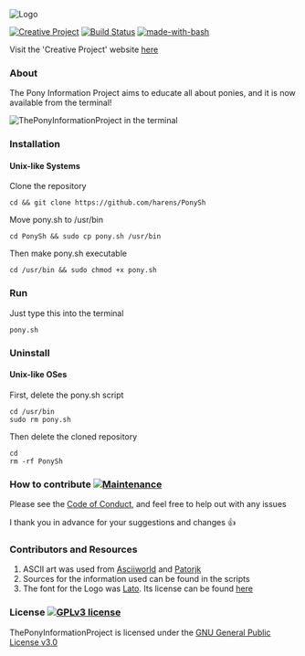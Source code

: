 ![Logo](https://github.com/harens/PonySh/blob/master/Logo.png)

[![Creative Project](https://img.shields.io/badge/Creative-Project-<COLOR>.svg)](https://harens.github.io/CreativeProject/) [![Build Status](https://travis-ci.org/harens/PonySh.svg?branch=master)](https://travis-ci.org/harens/PonySh) [![made-with-bash](https://img.shields.io/badge/Made%20with-Bash-1f425f.svg)](https://www.gnu.org/software/bash/)

Visit the 'Creative Project' website [here](https://harens.github.io/CreativeProject/)

### About
The Pony Information Project aims to educate all about ponies, and it is now available from the terminal!

![ThePonyInformationProject in the terminal](https://github.com/harens/PonySh/blob/master/PonyTerminal.png)
### Installation
#### Unix-like Systems
Clone the repository
```
cd && git clone https://github.com/harens/PonySh
```
Move pony.sh to /usr/bin
```
cd PonySh && sudo cp pony.sh /usr/bin
```
Then make pony.sh executable
```
cd /usr/bin && sudo chmod +x pony.sh
```
### Run
Just type this into the terminal
```
pony.sh
```
### Uninstall
#### Unix-like OSes
First, delete the pony.sh script
```
cd /usr/bin
sudo rm pony.sh
```
Then delete the cloned repository
```
cd
rm -rf PonySh
```
### How to contribute [![Maintenance](https://img.shields.io/badge/Maintained%3F-yes-green.svg)](https://github.com/harens/PonySh/graphs/commit-activity)
Please see the [Code of Conduct](https://github.com/harens/PonySh/blob/master/CODE_OF_CONDUCT.md), and feel free to help out with any issues

I thank you in advance for your suggestions and changes :+1:
### Contributors and Resources
1. ASCII art was used from [Asciiworld](http://www.asciiworld.com/-Horses-.html) and [Patorjk](http://patorjk.com/software/taag/)
2. Sources for the information used can be found in the scripts
3. The font for the Logo was [Lato](https://fonts.google.com/specimen/Lato). Its license can be found [here](https://github.com/harens/PonySh/blob/master/License%20for%20'Lato')

### License [![GPLv3 license](https://img.shields.io/badge/License-GPLv3-blue.svg)](https://github.com/harens/PonySh/blob/master/LICENSE)
ThePonyInformationProject is licensed under the [GNU General Public License v3.0](https://github.com/harens/PonySh/blob/master/LICENSE)
